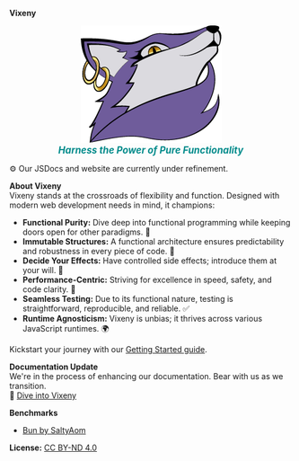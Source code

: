 **Vixeny**

<p align="center">
  <img src="misc/logo.png" alt="Vixeny Logo" style="max-width: 100%;">
  <br>
  <b style="font-size:1.2em; font-style:italic; color:darkcyan;">Harness the Power of Pure Functionality</b>
</p>

⚙️ Our JSDocs and website are currently under refinement.

**About Vixeny**  
Vixeny stands at the crossroads of flexibility and function. Designed with modern web development needs in mind, it champions:

- **Functional Purity:** Dive deep into functional programming while keeping doors open for other paradigms. 🌊
- **Immutable Structures:** A functional architecture ensures predictability and robustness in every piece of code. 🧩
- **Decide Your Effects:** Have controlled side effects; introduce them at your will. 🚦
- **Performance-Centric:** Striving for excellence in speed, safety, and code clarity. 🚀
- **Seamless Testing:** Due to its functional nature, testing is straightforward, reproducible, and reliable. ✅
- **Runtime Agnosticism:** Vixeny is unbias; it thrives across various JavaScript runtimes. 🌍

Kickstart your journey with our [Getting Started guide](#).

**Documentation Update**  
We're in the process of enhancing our documentation. Bear with us as we transition.  
🔗 [Dive into Vixeny](https://vixeny.dev/)

**Benchmarks**  
- [Bun by SaltyAom](https://github.com/SaltyAom/bun-http-framework-benchmark)

**License:** [CC BY-ND 4.0](https://creativecommons.org/licenses/by-nd/4.0/legalcode.txt)